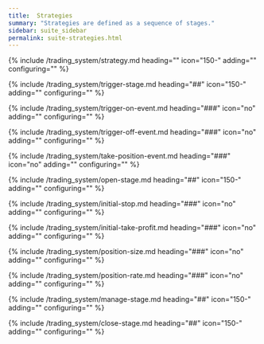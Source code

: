 ```yaml
---
title:  Strategies
summary: "Strategies are defined as a sequence of stages."
sidebar: suite_sidebar
permalink: suite-strategies.html
---
```


{% include /trading_system/strategy.md heading="" icon="150-" adding="" configuring="" %}

{% include /trading_system/trigger-stage.md heading="##" icon="150-" adding="" configuring="" %}

{% include /trading_system/trigger-on-event.md heading="###" icon="no" adding="" configuring="" %}

{% include /trading_system/trigger-off-event.md heading="###" icon="no" adding="" configuring="" %}

{% include /trading_system/take-position-event.md heading="###" icon="no" adding="" configuring="" %}

{% include /trading_system/open-stage.md heading="##" icon="150-" adding="" configuring="" %}

{% include /trading_system/initial-stop.md heading="###" icon="no" adding="" configuring="" %}

{% include /trading_system/initial-take-profit.md heading="###" icon="no" adding="" configuring="" %}

{% include /trading_system/position-size.md heading="###" icon="no" adding="" configuring="" %}

{% include /trading_system/position-rate.md heading="###" icon="no" adding="" configuring="" %}

{% include /trading_system/manage-stage.md heading="##" icon="150-" adding="" configuring="" %}

{% include /trading_system/close-stage.md heading="##" icon="150-" adding="" configuring="" %}
